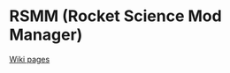 # RSMM (Rocket Science Mod Manager) 

[Wiki pages](https://github.com/EternalDivineFox/Rocket-Science-Mod-Manager/wiki)
